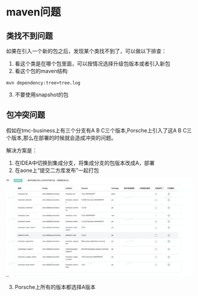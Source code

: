 # maven问题

## 类找不到问题
如果在引入一个新的包之后，发现某个类找不到了，可以做以下排查：

1. 看这个类是在哪个包里面，可以按情况选择升级包版本或者引入新包
1. 看这个包的maven结构
```
mvn dependency:tree>tree.log
```

3. 不要使用snapshot的包





## 包冲突问题
假如在tmc-business上有三个分支有A B C三个版本,Porsche上引入了这A B C三个版本,那么在部署的时候就会造成冲突的问题。


解决方案是：

1. 在IDEA中切换到集成分支，将集成分支的包版本改成A，部署
1. 在aone上“提交二方库发布”一起打包

![aone打包](./pic/maven问题_aone打包.png)

3. Porsche上所有的版本都选择A版本




